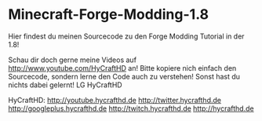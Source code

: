 # Minecraft-Forge-Modding-1.8
Hier findest du meinen Sourcecode zu den Forge Modding Tutorial in der 1.8!

Schau dir doch gerne meine Videos auf http://www.youtube.com/HyCraftHD an! Bitte kopiere nich einfach den Sourcecode, sondern lerne den Code auch zu verstehen!
Sonst hast du nichts dabei gelernt!
LG HyCraftHD

HyCraftHD: 
http://youtube.hycrafthd.de
http://twitter.hycrafthd.de
http://googleplus.hycrafthd.de
http://twitch.hycrafthd.de
http://hycrafthd.de

